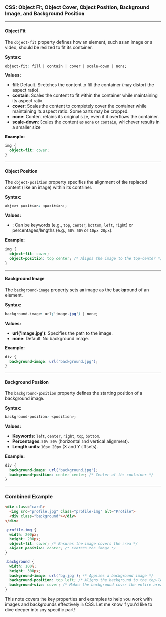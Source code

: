 ### CSS: Object Fit, Object Cover, Object Position, Background Image, and Background Position

---

#### **Object Fit**
The `object-fit` property defines how an element, such as an image or a video, should be resized to fit its container.

**Syntax:**
```css
object-fit: fill | contain | cover | scale-down | none;
```

**Values:**
- **fill**: Default. Stretches the content to fill the container (may distort the aspect ratio).
- **contain**: Scales the content to fit within the container while maintaining its aspect ratio.
- **cover**: Scales the content to completely cover the container while maintaining its aspect ratio. Some parts may be cropped.
- **none**: Content retains its original size, even if it overflows the container.
- **scale-down**: Scales the content as `none` or `contain`, whichever results in a smaller size.

**Example:**
```css
img {
  object-fit: cover;
}
```

---

#### **Object Position**
The `object-position` property specifies the alignment of the replaced content (like an image) within its container.

**Syntax:**
```css
object-position: <position>;
```

**Values:**
- **<position>**: Can be keywords (e.g., `top`, `center`, `bottom`, `left`, `right`) or percentages/lengths (e.g., `50% 50%` or `10px 20px`).

**Example:**
```css
img {
  object-fit: cover;
  object-position: top center; /* Aligns the image to the top-center */
}
```

---

#### **Background Image**
The `background-image` property sets an image as the background of an element.

**Syntax:**
```css
background-image: url('image.jpg') | none;
```

**Values:**
- **url('image.jpg')**: Specifies the path to the image.
- **none**: Default. No background image.

**Example:**
```css
div {
  background-image: url('background.jpg');
}
```

---

#### **Background Position**
The `background-position` property defines the starting position of a background image.

**Syntax:**
```css
background-position: <position>;
```

**Values:**
- **Keywords**: `left`, `center`, `right`, `top`, `bottom`.
- **Percentages**: `50% 50%` (horizontal and vertical alignment).
- **Length units**: `10px 20px` (X and Y offsets).

**Example:**
```css
div {
  background-image: url('background.jpg');
  background-position: center center; /* Center of the container */
}
```

---

### **Combined Example**
```html
<div class="card">
  <img src="profile.jpg" class="profile-img" alt="Profile">
  <div class="background"></div>
</div>
```

```css
.profile-img {
  width: 200px;
  height: 200px;
  object-fit: cover; /* Ensures the image covers the area */
  object-position: center; /* Centers the image */
}

.background {
  width: 100%;
  height: 300px;
  background-image: url('bg.jpg'); /* Applies a background image */
  background-position: top left; /* Aligns the background to the top-left */
  background-size: cover; /* Makes the background cover the entire area */
}
```

This note covers the key properties and examples to help you work with images and backgrounds effectively in CSS. Let me know if you'd like to dive deeper into any specific part!